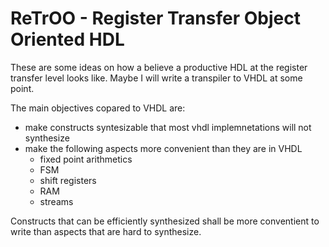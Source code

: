 # ReTrOO - Register Transfer Object Oriented HDL

These are some ideas on how a believe a productive HDL at the register transfer level looks like.
Maybe I will write a transpiler to VHDL at some point.

The main objectives copared to VHDL are:
 - make constructs syntesizable that most vhdl implemnetations will not synthesize
 - make the following aspects more convenient than they are in VHDL
   - fixed point arithmetics
   - FSM
   - shift registers
   - RAM 
   - streams
 
 Constructs that can be efficiently synthesized shall be more conventient to write than aspects that are hard to synthesize.

